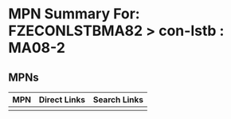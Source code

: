 



# MPN Summary For: FZECONLSTBMA82 > con-lstb : MA08-2

## MPNs
  

|MPN|Direct Links|Search Links|
| :--- | :--- | :--- |
||||
